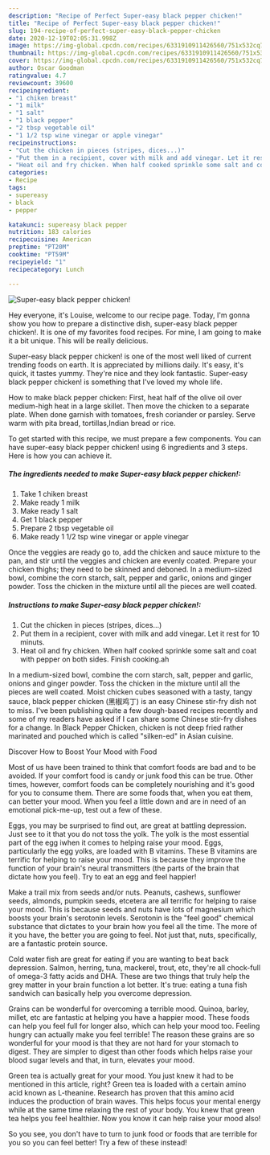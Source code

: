 ```yaml
---
description: "Recipe of Perfect Super-easy black pepper chicken!"
title: "Recipe of Perfect Super-easy black pepper chicken!"
slug: 194-recipe-of-perfect-super-easy-black-pepper-chicken
date: 2020-12-19T02:05:31.998Z
image: https://img-global.cpcdn.com/recipes/6331910911426560/751x532cq70/super-easy-black-pepper-chicken-recipe-main-photo.jpg
thumbnail: https://img-global.cpcdn.com/recipes/6331910911426560/751x532cq70/super-easy-black-pepper-chicken-recipe-main-photo.jpg
cover: https://img-global.cpcdn.com/recipes/6331910911426560/751x532cq70/super-easy-black-pepper-chicken-recipe-main-photo.jpg
author: Oscar Goodman
ratingvalue: 4.7
reviewcount: 39600
recipeingredient:
- "1 chiken breast"
- "1 milk"
- "1 salt"
- "1 black pepper"
- "2 tbsp vegetable oil"
- "1 1/2 tsp wine vinegar or apple vinegar"
recipeinstructions:
- "Cut the chicken in pieces (stripes, dices...)"
- "Put them in a recipient, cover with milk and add vinegar. Let it rest for 10 minuts."
- "Heat oil and fry chicken. When half cooked sprinkle some salt and coat with pepper on both sides. Finish cooking.ah"
categories:
- Recipe
tags:
- supereasy
- black
- pepper

katakunci: supereasy black pepper 
nutrition: 183 calories
recipecuisine: American
preptime: "PT20M"
cooktime: "PT59M"
recipeyield: "1"
recipecategory: Lunch

---
```



![Super-easy black pepper chicken!](https://img-global.cpcdn.com/recipes/6331910911426560/751x532cq70/super-easy-black-pepper-chicken-recipe-main-photo.jpg)

Hey everyone, it's Louise, welcome to our recipe page. Today, I'm gonna show you how to prepare a distinctive dish, super-easy black pepper chicken!. It is one of my favorites food recipes. For mine, I am going to make it a bit unique. This will be really delicious.

Super-easy black pepper chicken! is one of the most well liked of current trending foods on earth. It is appreciated by millions daily. It's easy, it's quick, it tastes yummy. They're nice and they look fantastic. Super-easy black pepper chicken! is something that I've loved my whole life.

How to make black pepper chicken: First, heat half of the olive oil over medium-high heat in a large skillet. Then move the chicken to a separate plate. When done garnish with tomatoes, fresh coriander or parsley. Serve warm with pita bread, tortillas,Indian bread or rice.


To get started with this recipe, we must prepare a few components. You can have super-easy black pepper chicken! using 6 ingredients and 3 steps. Here is how you can achieve it.

<!--inarticleads1-->

##### The ingredients needed to make Super-easy black pepper chicken!:

1. Take 1 chiken breast
1. Make ready 1 milk
1. Make ready 1 salt
1. Get 1 black pepper
1. Prepare 2 tbsp vegetable oil
1. Make ready 1 1/2 tsp wine vinegar or apple vinegar


Once the veggies are ready go to, add the chicken and sauce mixture to the pan, and stir until the veggies and chicken are evenly coated. Prepare your chicken thighs; they need to be skinned and deboned. In a medium-sized bowl, combine the corn starch, salt, pepper and garlic, onions and ginger powder. Toss the chicken in the mixture until all the pieces are well coated. 

<!--inarticleads2-->

##### Instructions to make Super-easy black pepper chicken!:

1. Cut the chicken in pieces (stripes, dices...)
1. Put them in a recipient, cover with milk and add vinegar. Let it rest for 10 minuts.
1. Heat oil and fry chicken. When half cooked sprinkle some salt and coat with pepper on both sides. Finish cooking.ah


In a medium-sized bowl, combine the corn starch, salt, pepper and garlic, onions and ginger powder. Toss the chicken in the mixture until all the pieces are well coated. Moist chicken cubes seasoned with a tasty, tangy sauce, black pepper chicken (黑椒鸡丁) is an easy Chinese stir-fry dish not to miss. I&#39;ve been publishing quite a few dough-based recipes recently and some of my readers have asked if I can share some Chinese stir-fry dishes for a change. In Black Pepper Chicken, chicken is not deep fried rather marinated and pouched which is called &#34;silken-ed&#34; in Asian cuisine. 

Discover How to Boost Your Mood with Food


Most of us have been trained to think that comfort foods are bad and to be avoided. If your comfort food is candy or junk food this can be true. Other times, however, comfort foods can be completely nourishing and it's good for you to consume them. There are some foods that, when you eat them, can better your mood. When you feel a little down and are in need of an emotional pick-me-up, test out a few of these.

Eggs, you may be surprised to find out, are great at battling depression. Just see to it that you do not toss the yolk. The yolk is the most essential part of the egg iwhen it comes to helping raise your mood. Eggs, particularly the egg yolks, are loaded with B vitamins. These B vitamins are terrific for helping to raise your mood. This is because they improve the function of your brain's neural transmitters (the parts of the brain that dictate how you feel). Try to eat an egg and feel happier!

Make a trail mix from seeds and/or nuts. Peanuts, cashews, sunflower seeds, almonds, pumpkin seeds, etcetera are all terrific for helping to raise your mood. This is because seeds and nuts have lots of magnesium which boosts your brain's serotonin levels. Serotonin is the "feel good" chemical substance that dictates to your brain how you feel all the time. The more of it you have, the better you are going to feel. Not just that, nuts, specifically, are a fantastic protein source.

Cold water fish are great for eating if you are wanting to beat back depression. Salmon, herring, tuna, mackerel, trout, etc, they're all chock-full of omega-3 fatty acids and DHA. These are two things that truly help the grey matter in your brain function a lot better. It's true: eating a tuna fish sandwich can basically help you overcome depression. 

Grains can be wonderful for overcoming a terrible mood. Quinoa, barley, millet, etc are fantastic at helping you have a happier mood. These foods can help you feel full for longer also, which can help your mood too. Feeling hungry can actually make you feel terrible! The reason these grains are so wonderful for your mood is that they are not hard for your stomach to digest. They are simpler to digest than other foods which helps raise your blood sugar levels and that, in turn, elevates your mood.

Green tea is actually great for your mood. You just knew it had to be mentioned in this article, right? Green tea is loaded with a certain amino acid known as L-theanine. Research has proven that this amino acid induces the production of brain waves. This helps focus your mental energy while at the same time relaxing the rest of your body. You knew that green tea helps you feel healthier. Now you know it can help raise your mood also!

So you see, you don't have to turn to junk food or foods that are terrible for you so you can feel better! Try a few of these instead!

